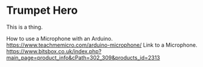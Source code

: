 # Trumpet Hero
This is a thing.

How to use a Microphone with an Arduino.
https://www.teachmemicro.com/arduino-microphone/
Link to a Microphone.
https://www.bitsbox.co.uk/index.php?main_page=product_info&cPath=302_309&products_id=2313
